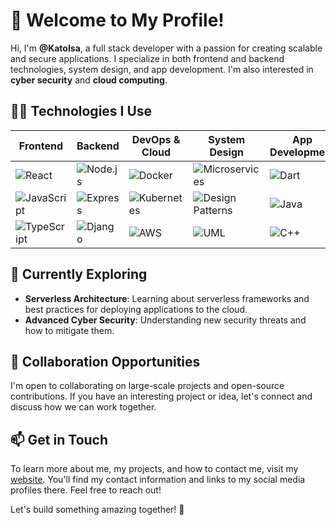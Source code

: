 # 👋 Welcome to My Profile!

Hi, I'm **@KatoIsa**, a full stack developer with a passion for creating scalable and secure applications. I specialize in both frontend and backend technologies, system design, and app development. I'm also interested in **cyber security** and **cloud computing**.

## 👨‍💻 Technologies I Use

| Frontend          | Backend          | DevOps & Cloud   | System Design    | App Development  |
| ---------------- | ---------------- | ---------------- | ---------------- | ---------------- |
| ![React](https://img.shields.io/badge/-React-61DAFB?style=flat-square&logo=react&logoColor=white)  | ![Node.js](https://img.shields.io/badge/-Node.js-339933?style=flat-square&logo=node.js&logoColor=white)   | ![Docker](https://img.shields.io/badge/-Docker-2496ED?style=flat-square&logo=docker&logoColor=white) | ![Microservices](https://img.shields.io/badge/-Microservices-6E2594?style=flat-square) | ![Dart](https://img.shields.io/badge/-Dart-0175C2?style=flat-square&logo=dart&logoColor=white) |
| ![JavaScript](https://img.shields.io/badge/-JavaScript-F7DF1E?style=flat-square&logo=javascript&logoColor=black)  | ![Express](https://img.shields.io/badge/-Express-000?style=flat-square&logo=express&logoColor=white)  | ![Kubernetes](https://img.shields.io/badge/-Kubernetes-326CE5?style=flat-square&logo=kubernetes&logoColor=white) | ![Design Patterns](https://img.shields.io/badge/-Design%20Patterns-7952B3?style=flat-square) | ![Java](https://img.shields.io/badge/-Java-007396?style=flat-square&logo=java&logoColor=white) |
| ![TypeScript](https://img.shields.io/badge/-TypeScript-007ACC?style=flat-square&logo=typescript&logoColor=white)  | ![Django](https://img.shields.io/badge/-Django-092E20?style=flat-square&logo=django&logoColor=white)  | ![AWS](https://img.shields.io/badge/-AWS-232F3E?style=flat-square&logo=amazon-aws&logoColor=white) | ![UML](https://img.shields.io/badge/-UML-006400?style=flat-square) | ![C++](https://img.shields.io/badge/-C%2B%2B-00599C?style=flat-square&logo=c%2B%2B&logoColor=white) |

## 🌱 Currently Exploring

- **Serverless Architecture**: Learning about serverless frameworks and best practices for deploying applications to the cloud.
- **Advanced Cyber Security**: Understanding new security threats and how to mitigate them.

## 💞 Collaboration Opportunities

I'm open to collaborating on large-scale projects and open-source contributions. If you have an interesting project or idea, let's connect and discuss how we can work together.

## 📫 Get in Touch

To learn more about me, my projects, and how to contact me, visit my [website](https://kato-isa-omoding.vercel.app/). You'll find my contact information and links to my social media profiles there. Feel free to reach out!

Let's build something amazing together! 🚀

